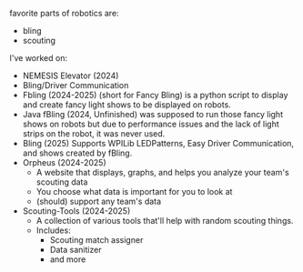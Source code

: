 favorite parts of robotics are:
- bling
- scouting

I've worked on:
 - NEMESIS Elevator (2024)
 - Bling/Driver Communication
  - Fbling (2024-2025) (short for Fancy Bling) is a python script to display and create fancy light shows to be displayed on robots.
  - Java fBling (2024, Unfinished) was supposed to run those fancy light shows on robots but due to performance issues and the lack of light strips on the robot, it was never used.
  - Bling (2025) Supports WPILib LEDPatterns, Easy Driver Communication, and shows created by fBling. 
- Orpheus (2024-2025)
   - A website that displays, graphs, and helps you analyze your team's scouting data
   - You choose what data is important for you to look at
   - (should) support any team's data
- Scouting-Tools (2024-2025)
   - A collection of various tools that'll help with random scouting things.
   - Includes:
      -  Scouting match assigner
      -  Data sanitizer
      - and more
